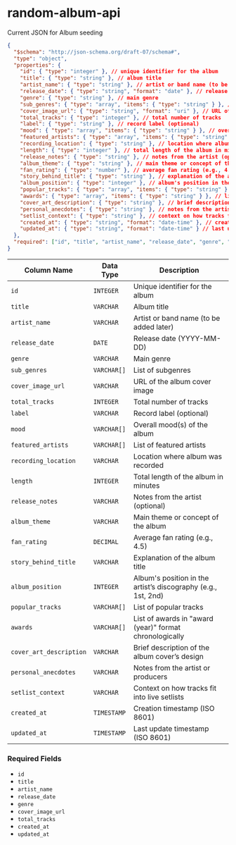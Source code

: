 # random-album-api

Current JSON for Album seeding
```json
{
  "$schema": "http://json-schema.org/draft-07/schema#",
  "type": "object",
  "properties": {
    "id": { "type": "integer" }, // unique identifier for the album
    "title": { "type": "string" }, // album title
    "artist_name": { "type": "string" }, // artist or band name (to be added later)
    "release_date": { "type": "string", "format": "date" }, // release date (YYYY-MM-DD)
    "genre": { "type": "string" }, // main genre
    "sub_genres": { "type": "array", "items": { "type": "string" } }, // list of subgenres
    "cover_image_url": { "type": "string", "format": "uri" }, // URL of the album cover image
    "total_tracks": { "type": "integer" }, // total number of tracks
    "label": { "type": "string" }, // record label (optional)
    "mood": { "type": "array", "items": { "type": "string" } }, // overall mood(s) of the album
    "featured_artists": { "type": "array", "items": { "type": "string" } }, // list of featured artists
    "recording_location": { "type": "string" }, // location where album was recorded
    "length": { "type": "integer" }, // total length of the album in minutes
    "release_notes": { "type": "string" }, // notes from the artist (optional)
    "album_theme": { "type": "string" }, // main theme or concept of the album
    "fan_rating": { "type": "number" }, // average fan rating (e.g., 4.5)
    "story_behind_title": { "type": "string" }, // explanation of the album title
    "album_position": { "type": "integer" }, // album's position in the artist’s discography (e.g., 1st, 2nd)
    "popular_tracks": { "type": "array", "items": { "type": "string" } }, // list of popular tracks
    "awards": { "type": "array", "items": { "type": "string" } }, // list of awards in "award (year)" format chronologically
    "cover_art_description": { "type": "string" }, // brief description of the album cover’s design
    "personal_anecdotes": { "type": "string" }, // notes from the artist or producers
    "setlist_context": { "type": "string" }, // context on how tracks fit into live setlists
    "created_at": { "type": "string", "format": "date-time" }, // creation timestamp (ISO 8601)
    "updated_at": { "type": "string", "format": "date-time" } // last update timestamp (ISO 8601)
  },
  "required": ["id", "title", "artist_name", "release_date", "genre", "cover_image_url", "total_tracks", "created_at", "updated_at"]
}
```

| Column Name              | Data Type         | Description                                                  |
|-------------------------|-------------------|--------------------------------------------------------------|
| `id`                    | `INTEGER`         | Unique identifier for the album                              |
| `title`                 | `VARCHAR`         | Album title                                                 |
| `artist_name`           | `VARCHAR`         | Artist or band name (to be added later)                     |
| `release_date`          | `DATE`            | Release date (YYYY-MM-DD)                                   |
| `genre`                 | `VARCHAR`         | Main genre                                                  |
| `sub_genres`           | `VARCHAR[]`       | List of subgenres                                           |
| `cover_image_url`       | `VARCHAR`         | URL of the album cover image                                 |
| `total_tracks`          | `INTEGER`         | Total number of tracks                                       |
| `label`                 | `VARCHAR`         | Record label (optional)                                     |
| `mood`                  | `VARCHAR[]`       | Overall mood(s) of the album                                 |
| `featured_artists`      | `VARCHAR[]`       | List of featured artists                                     |
| `recording_location`    | `VARCHAR`         | Location where album was recorded                            |
| `length`                | `INTEGER`         | Total length of the album in minutes                        |
| `release_notes`         | `VARCHAR`         | Notes from the artist (optional)                            |
| `album_theme`           | `VARCHAR`         | Main theme or concept of the album                          |
| `fan_rating`            | `DECIMAL`         | Average fan rating (e.g., 4.5)                             |
| `story_behind_title`    | `VARCHAR`         | Explanation of the album title                               |
| `album_position`        | `INTEGER`         | Album's position in the artist’s discography (e.g., 1st, 2nd) |
| `popular_tracks`        | `VARCHAR[]`       | List of popular tracks                                       |
| `awards`                | `VARCHAR[]`       | List of awards in "award (year)" format chronologically      |
| `cover_art_description` | `VARCHAR`         | Brief description of the album cover’s design               |
| `personal_anecdotes`    | `VARCHAR`         | Notes from the artist or producers                          |
| `setlist_context`       | `VARCHAR`         | Context on how tracks fit into live setlists                |
| `created_at`            | `TIMESTAMP`       | Creation timestamp (ISO 8601)                               |
| `updated_at`            | `TIMESTAMP`       | Last update timestamp (ISO 8601)                            |

### Required Fields
- `id`
- `title`
- `artist_name`
- `release_date`
- `genre`
- `cover_image_url`
- `total_tracks`
- `created_at`
- `updated_at`

